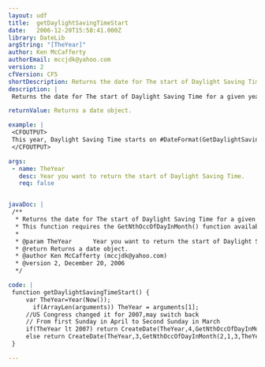 ```yaml
---
layout: udf
title:  getDaylightSavingTimeStart
date:   2006-12-20T15:58:41.000Z
library: DateLib
argString: "[TheYear]"
author: Ken McCafferty
authorEmail: mccjdk@yahoo.com
version: 2
cfVersion: CF5
shortDescription: Returns the date for The start of Daylight Saving Time for a given year.
description: |
 Returns the date for The start of Daylight Saving Time for a given year.  If no year is specified, defaults to current year.

returnValue: Returns a date object.

example: |
 <CFOUTPUT>
 This year, Daylight Saving Time starts on #DateFormat(GetDaylightSavingTimeStart(), 'dddd, mmm dd, yyyy')#.
 </CFOUTPUT>

args:
 - name: TheYear
   desc: Year you want to return the start of Daylight Saving Time.
   req: false


javaDoc: |
 /**
  * Returns the date for The start of Daylight Saving Time for a given year.
  * This function requires the GetNthOccOfDayInMonth() function available from the DateLib library.
  * 
  * @param TheYear      Year you want to return the start of Daylight Saving Time. (Optional)
  * @return Returns a date object. 
  * @author Ken McCafferty (mccjdk@yahoo.com) 
  * @version 2, December 20, 2006 
  */

code: |
 function getDaylightSavingTimeStart() {
     var TheYear=Year(Now());
       if(ArrayLen(arguments)) TheYear = arguments[1];
     //US Congress changed it for 2007,may switch back
     // From first Sunday in April to Second Sunday in March 
     if(TheYear lt 2007) return CreateDate(TheYear,4,GetNthOccOfDayInMonth(1,1,4,TheYear));
     else return CreateDate(TheYear,3,GetNthOccOfDayInMonth(2,1,3,TheYear));
 }

---
```



